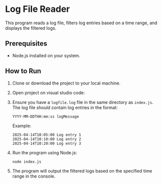 # Log File Reader
This program reads a log file, filters log entries based on a time range, and displays the filtered logs.

## Prerequisites
- Node.js installed on your system.

## How to Run

1. Clone or download the project to your local machine.
2. Open project on visual studio code:
3. Ensure you have a `logfile.log` file in the same directory as `index.js`. The log file should contain log entries in the format:
    ```
    YYYY-MM-DDTHH:mm:ss logMessage
    ```
    Example:
    ```
    2025-04-14T10:05:00 Log entry 1
    2025-04-14T10:10:00 Log entry 2
    2025-04-14T10:20:00 Log entry 3
    ```

4. Run the program using Node.js:
    ```bash
    node index.js
    ```

5. The program will output the filtered logs based on the specified time range in the console.
